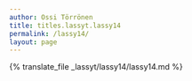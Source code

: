 ```yaml
---
author: Ossi Törrönen
title: titles.lassyt.lassy14
permalink: /lassy14/
layout: page
---
```

{% translate_file _lassyt/lassy14/lassy14.md %}